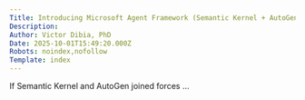 ```yaml
---
Title: Introducing Microsoft Agent Framework (Semantic Kernel + AutoGen)
Description: 
Author: Victor Dibia, PhD
Date: 2025-10-01T15:49:20.000Z
Robots: noindex,nofollow
Template: index
---
```

If Semantic Kernel and AutoGen joined forces &#8230;